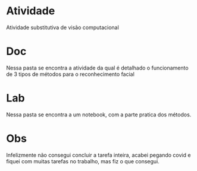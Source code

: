 # Atividade
 Atividade substitutiva de visão computacional
 
# Doc
 Nessa pasta se encontra a atividade da qual é detalhado o funcionamento de 3 tipos de métodos para o reconhecimento facial
 
# Lab
 Nessa pasta se encontra a um notebook, com a parte pratica dos métodos.
 
# Obs
 Infelizmente não consegui concluir a tarefa inteira, acabei pegando covid e fiquei com muitas tarefas no trabalho, mas fiz o que consegui.
